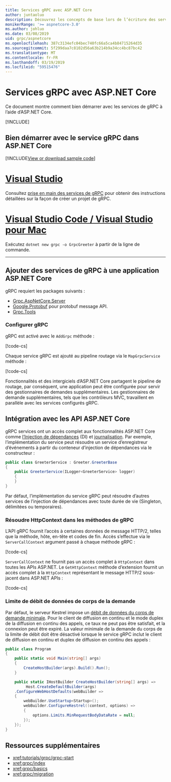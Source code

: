 ```yaml
---
title: Services gRPC avec ASP.NET Core
author: juntaoluo
description: Découvrez les concepts de base lors de l’écriture des services de gRPC avec ASP.NET Core.
monikerRange: '>= aspnetcore-3.0'
ms.author: johluo
ms.date: 03/08/2019
uid: grpc/aspnetcore
ms.openlocfilehash: 387c3134efc04bec740fc66a5ca4b84715264d35
ms.sourcegitcommit: 5f299daa7c8102d56a63b214b9a34cc4bc87bc42
ms.translationtype: MT
ms.contentlocale: fr-FR
ms.lasthandoff: 03/19/2019
ms.locfileid: "59515476"
---
```

# <a name="grpc-services-with-aspnet-core"></a>Services gRPC avec ASP.NET Core

Ce document montre comment bien démarrer avec les services de gRPC à l’aide d’ASP.NET Core.

[!INCLUDE[](~/includes/net-core-prereqs-all-3.0.md)]

## <a name="get-started-with-grpc-service-in-aspnet-core"></a>Bien démarrer avec le service gRPC dans ASP.NET Core

[!INCLUDE[View or download sample code](~/includes/grpc/download.md)]

# <a name="visual-studiotabvisual-studio"></a>[Visual Studio](#tab/visual-studio)

Consultez [prise en main des services de gRPC](xref:tutorials/grpc/grpc-start) pour obtenir des instructions détaillées sur la façon de créer un projet de gRPC.

# <a name="visual-studio-code--visual-studio-for-mactabvisual-studio-codevisual-studio-mac"></a>[Visual Studio Code / Visual Studio pour Mac](#tab/visual-studio-code+visual-studio-mac)

Exécutez `dotnet new grpc -o GrpcGreeter` à partir de la ligne de commande.

---

## <a name="add-grpc-services-to-an-aspnet-core-app"></a>Ajouter des services de gRPC à une application ASP.NET Core

gRPC requiert les packages suivants :

* [Grpc.AspNetCore.Server](https://www.nuget.org/packages/Grpc.AspNetCore.Server)
* [Google.Protobuf](https://www.nuget.org/packages/Google.Protobuf/) pour protobuf message API.
* [Grpc.Tools](https://www.nuget.org/packages/Grpc.Tools/)

### <a name="configure-grpc"></a>Configurer gRPC

gRPC est activé avec le `AddGrpc` méthode :

[!code-cs[](~/tutorials/grpc/grpc-start/samples/GrpcStart/GrpcGreeter.Server/Startup.cs?name=snippet&highlight=5)]

Chaque service gRPC est ajouté au pipeline routage via le `MapGrpcService` méthode :

[!code-cs[](~/tutorials/grpc/grpc-start/samples/GrpcStart/GrpcGreeter.Server/Startup.cs?name=snippet&highlight=16-19)]

Fonctionnalités et des intergiciels d’ASP.NET Core partagent le pipeline de routage, par conséquent, une application peut être configurée pour servir des gestionnaires de demandes supplémentaires. Les gestionnaires de demande supplémentaires, tels que les contrôleurs MVC, travaillent en parallèle avec les services configurés gRPC.

## <a name="integration-with-aspnet-core-apis"></a>Intégration avec les API ASP.NET Core

gRPC services ont un accès complet aux fonctionnalités ASP.NET Core comme [l’Injection de dépendances](xref:fundamentals/dependency-injection) (DI) et [journalisation](xref:fundamentals/logging/index). Par exemple, l’implémentation du service peut résoudre un service d’enregistreur d’événements à partir du conteneur d’injection de dépendances via le constructeur :

```csharp
public class GreeterService : Greeter.GreeterBase
{
    public GreeterService(ILogger<GreeterService> logger)
    {
    }
}
```

Par défaut, l’implémentation du service gRPC peut résoudre d’autres services de l’injection de dépendances avec toute durée de vie (Singleton, délimitées ou temporaires).

### <a name="resolve-httpcontext-in-grpc-methods"></a>Résoudre HttpContext dans les méthodes de gRPC

L’API gRPC fournit l’accès à certaines données de message HTTP/2, telles que la méthode, hôte, en-tête et codes de fin. Accès s’effectue via le `ServerCallContext` argument passé à chaque méthode gRPC :

[!code-cs[](~/tutorials/grpc/grpc-start/samples/GrpcStart/GrpcGreeter.Server/Services/GreeterService.cs?highlight=3-4&name=snippet)]

`ServerCallContext` ne fournit pas un accès complet à `HttpContext` dans toutes les APIs ASP.NET. Le `GetHttpContext` méthode d’extension fournit un accès complet à la `HttpContext` représentant le message HTTP/2 sous-jacent dans ASP.NET APIs :

[!code-cs[](~/tutorials/grpc/grpc-start/samples/GrpcStart/GrpcGreeter.Server/Services/GreeterService.cs?name=snippet1)]

### <a name="request-body-data-rate-limit"></a>Limite de débit de données de corps de la demande

Par défaut, le serveur Kestrel impose un [débit de données du corps de demande minimale](
<xref:Microsoft.AspNetCore.Server.Kestrel.Core.KestrelServerLimits.MinRequestBodyDataRate>). Pour le client de diffusion en continu et le mode duplex de la diffusion en continu des appels, ce taux ne peut pas être satisfait, et la connexion peut être expiré. La valeur minimale de la demande du corps de la limite de débit doit être désactivé lorsque le service gRPC inclut le client de diffusion en continu et duplex de diffusion en continu des appels :

```csharp
public class Program
{
    public static void Main(string[] args)
    {
        CreateHostBuilder(args).Build().Run();
    }

    public static IHostBuilder CreateHostBuilder(string[] args) =>
         Host.CreateDefaultBuilder(args)
    .ConfigureWebHostDefaults(webBuilder =>
    {
        webBuilder.UseStartup<Startup>();
        webBuilder.ConfigureKestrel((context, options) =>
        {
            options.Limits.MinRequestBodyDataRate = null;
        });
    });
}
```

## <a name="additional-resources"></a>Ressources supplémentaires

* <xref:tutorials/grpc/grpc-start>
* <xref:grpc/index>
* <xref:grpc/basics>
* <xref:grpc/migration>

